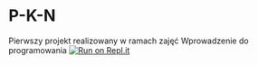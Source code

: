 # P-K-N
Pierwszy projekt realizowany w ramach zajęć Wprowadzenie do programowania
[![Run on Repl.it](https://repl.it/badge/github/aleksandra-merchut/P-K-N)](https://repl.it/github/aleksandra-merchut/P-K-N)
